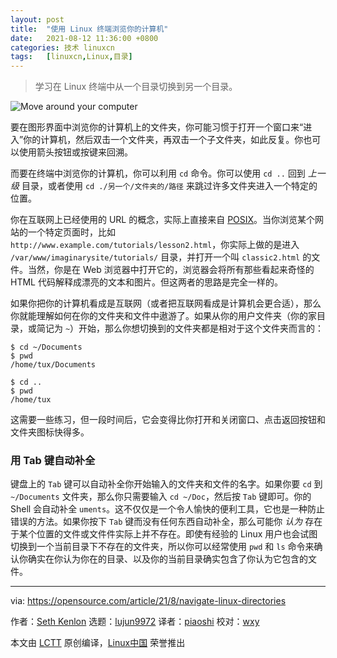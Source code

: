 ```yaml
---
layout: post
title:	"使用 Linux 终端浏览你的计算机"
date:	2021-08-12 11:36:00 +0800 
categories:	技术 linuxcn 
tags:	[linuxcn,Linux,目录]
---
```




> 
> 学习在 Linux 终端中从一个目录切换到另一个目录。
> 
> 
> 


![](/Asserts/Images//attachment/album/202108/12/113605d3hp448xm8m18wzw.jpg "Move around your computer")


要在图形界面中浏览你的计算机上的文件夹，你可能习惯于打开一个窗口来“进入”你的计算机，然后双击一个文件夹，再双击一个子文件夹，如此反复。你也可以使用箭头按钮或按键来回溯。


而要在终端中浏览你的计算机，你可以利用 `cd` 命令。你可以使用 `cd ..` 回到 *上一级* 目录，或者使用 `cd ./另一个/文件夹的/路径` 来跳过许多文件夹进入一个特定的位置。


你在互联网上已经使用的 URL 的概念，实际上直接来自 [POSIX](https://opensource.com/article/19/7/what-posix-richard-stallman-explains)。当你浏览某个网站的一个特定页面时，比如 `http://www.example.com/tutorials/lesson2.html`，你实际上做的是进入 `/var/www/imaginarysite/tutorials/` 目录，并打开一个叫 `classic2.html` 的文件。当然，你是在 Web 浏览器中打开它的，浏览器会将所有那些看起来奇怪的 HTML 代码解释成漂亮的文本和图片。但这两者的思路是完全一样的。


如果你把你的计算机看成是互联网（或者把互联网看成是计算机会更合适），那么你就能理解如何在你的文件夹和文件中遨游了。如果从你的用户文件夹（你的家目录，或简记为 `~`）开始，那么你想切换到的文件夹都是相对于这个文件夹而言的：



```
$ cd ~/Documents
$ pwd
/home/tux/Documents

$ cd ..
$ pwd
/home/tux

```

这需要一些练习，但一段时间后，它会变得比你打开和关闭窗口、点击返回按钮和文件夹图标快得多。


### 用 Tab 键自动补全


键盘上的 `Tab` 键可以自动补全你开始输入的文件夹和文件的名字。如果你要 `cd` 到 `~/Documents` 文件夹，那么你只需要输入 `cd ~/Doc`，然后按 `Tab` 键即可。你的 Shell 会自动补全 `uments`。这不仅仅是一个令人愉快的便利工具，它也是一种防止错误的方法。如果你按下 `Tab` 键而没有任何东西自动补全，那么可能你 *认为* 存在于某个位置的文件或文件件实际上并不存在。即使有经验的 Linux 用户也会试图切换到一个当前目录下不存在的文件夹，所以你可以经常使用 `pwd` 和 `ls` 命令来确认你确实在你认为你在的目录、以及你的当前目录确实包含了你认为它包含的文件。




---


via: <https://opensource.com/article/21/8/navigate-linux-directories>


作者：[Seth Kenlon](https://opensource.com/users/seth) 选题：[lujun9972](https://github.com/lujun9972) 译者：[piaoshi](https://github.com/piaoshi) 校对：[wxy](https://github.com/wxy)


本文由 [LCTT](https://github.com/LCTT/TranslateProject) 原创编译，[Linux中国](https://linux.cn/) 荣誉推出
